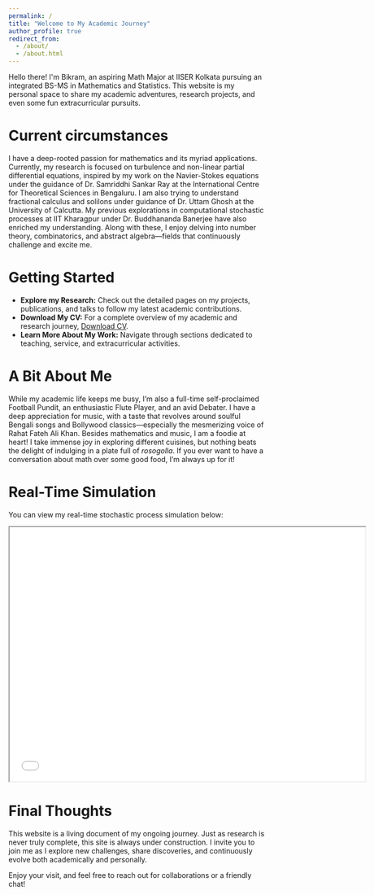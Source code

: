 ```yaml
---
permalink: /
title: "Welcome to My Academic Journey"
author_profile: true
redirect_from: 
  - /about/
  - /about.html
---
```


Hello there! I'm Bikram, an aspiring Math Major at IISER Kolkata pursuing an integrated BS-MS in Mathematics and Statistics. This website is my personal space to share my academic adventures, research projects, and even some fun extracurricular pursuits.

Current circumstances
======
I have a deep-rooted passion for mathematics and its myriad applications. Currently, my research is focused on turbulence and non-linear partial differential equations, inspired by my work on the Navier-Stokes equations under the guidance of Dr. Samriddhi Sankar Ray at the International Centre for Theoretical Sciences in Bengaluru. I am also trying to understand fractional calculus and solilons under guidance of Dr. Uttam Ghosh at the University of Calcutta. My previous explorations in computational stochastic processes at IIT Kharagpur under Dr. Buddhananda Banerjee have also enriched my understanding. Along with these, I enjoy delving into number theory, combinatorics, and abstract algebra—fields that continuously challenge and excite me.



Getting Started
======
- **Explore my Research:** Check out the detailed pages on my projects, publications, and talks to follow my latest academic contributions.
- **Download My CV:** For a complete overview of my academic and research journey, [Download CV](../assets/bik_CV.pdf).
- **Learn More About My Work:** Navigate through sections dedicated to teaching, service, and extracurricular activities.
  
A Bit About Me
======
While my academic life keeps me busy, I’m also a full-time self-proclaimed Football Pundit, an enthusiastic Flute Player, and an avid Debater. I have a deep appreciation for music, with a taste that revolves around soulful Bengali songs and Bollywood classics—especially the mesmerizing voice of Rahat Fateh Ali Khan. Besides mathematics and music, I am a foodie at heart! I take immense joy in exploring different cuisines, but nothing beats the delight of indulging in a plate full of *rosogolla*. If you ever want to have a conversation about math over some good food, I’m always up for it!

Real-Time Simulation
======
You can view my real-time stochastic process simulation below:

<iframe src="../assets/simulation.html" width="700" height="500"></iframe>


Final Thoughts
======
This website is a living document of my ongoing journey. Just as research is never truly complete, this site is always under construction. I invite you to join me as I explore new challenges, share discoveries, and continuously evolve both academically and personally.

Enjoy your visit, and feel free to reach out for collaborations or a friendly chat!
